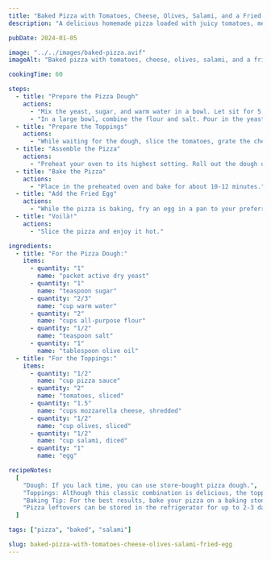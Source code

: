 ```yaml
---
title: "Baked Pizza with Tomatoes, Cheese, Olives, Salami, and a Fried Egg"
description: "A delicious homemade pizza loaded with juicy tomatoes, melted cheese, flavorful salami, tangy olives, and topped with a perfectly fried egg — the ultimate treat for pizza lovers."

pubDate: 2024-01-05

image: "../../images/baked-pizza.avif"
imageAlt: "Baked pizza with tomatoes, cheese, olives, salami, and a fried egg"

cookingTime: 60

steps:
  - title: "Prepare the Pizza Dough"
    actions:
      - "Mix the yeast, sugar, and warm water in a bowl. Let sit for 5 minutes until the mixture bubbles."
      - "In a large bowl, combine the flour and salt. Pour in the yeast mixture and olive oil. Stir until a dough forms. Knead the dough on a flour-dusted surface for about 5 minutes. Let it rest in a greased bowl covered with a cloth until it doubles in size."
  - title: "Prepare the Toppings"
    actions:
      - "While waiting for the dough, slice the tomatoes, grate the cheese, slice the olives, and cut the salami into pieces."
  - title: "Assemble the Pizza"
    actions:
      - "Preheat your oven to its highest setting. Roll out the dough on a floured surface into your desired pizza shape. Spread the pizza sauce on top, followed by the tomatoes, cheese, olives, and salami."
  - title: "Bake the Pizza"
    actions:
      - "Place in the preheated oven and bake for about 10-12 minutes."
  - title: "Add the Fried Egg"
    actions:
      - "While the pizza is baking, fry an egg in a pan to your preferred doneness. Once the pizza is done, slide the egg onto the center of the pizza."
  - title: "Voilà!"
    actions:
      - "Slice the pizza and enjoy it hot."

ingredients:
  - title: "For the Pizza Dough:"
    items:
      - quantity: "1"
        name: "packet active dry yeast"
      - quantity: "1"
        name: "teaspoon sugar"
      - quantity: "2/3"
        name: "cup warm water"
      - quantity: "2"
        name: "cups all-purpose flour"
      - quantity: "1/2"
        name: "teaspoon salt"
      - quantity: "1"
        name: "tablespoon olive oil"
  - title: "For the Toppings:"
    items:
      - quantity: "1/2"
        name: "cup pizza sauce"
      - quantity: "2"
        name: "tomatoes, sliced"
      - quantity: "1.5"
        name: "cups mozzarella cheese, shredded"
      - quantity: "1/2"
        name: "cup olives, sliced"
      - quantity: "1/2"
        name: "cup salami, diced"
      - quantity: "1"
        name: "egg"

recipeNotes:
  [
    "Dough: If you lack time, you can use store-bought pizza dough.",
    "Toppings: Although this classic combination is delicious, the toppings for pizza are highly customizable. You can add your favorite ingredients according to your taste.",
    "Baking Tip: For the best results, bake your pizza on a baking stone or a baking tray preheated in the oven.",
    "Pizza leftovers can be stored in the refrigerator for up to 2-3 days. It's best to reheat slices in a toaster oven or regular oven to maintain the crust's texture.",
  ]

tags: ["pizza", "baked", "salami"]

slug: baked-pizza-with-tomatoes-cheese-olives-salami-fried-egg
---
```

